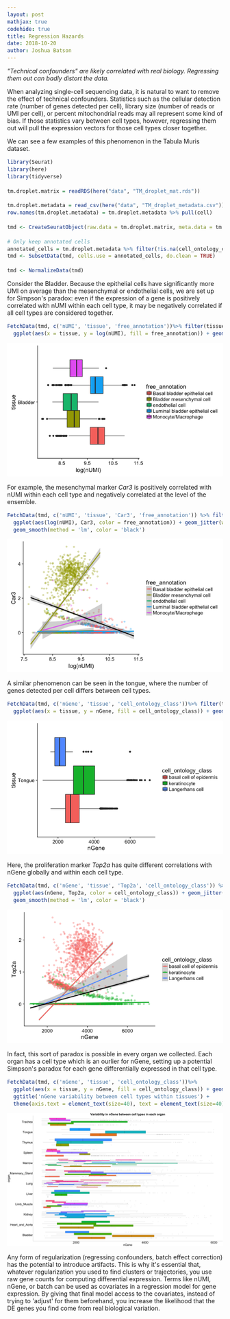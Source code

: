 ```yaml
---
layout: post
mathjax: true
codehide: true
title: Regression Hazards
date: 2018-10-20
author: Joshua Batson
---
```


_"Technical confounders" are likely correlated with real biology. Regressing them out can badly distort the data._

When analyzing single-cell sequencing data, it is natural to want to remove the effect of technical confounders. Statistics such as the cellular detection rate (number of genes detected per cell), library size (number of reads or UMI per cell), or percent mitochondrial reads may all represent some kind of bias. If those statistics vary between cell types, however, regressing them out will pull the expression vectors for those cell types closer together.

We can see a few examples of this phenomenon in the Tabula Muris dataset.

```r
library(Seurat)
library(here)
library(tidyverse)

tm.droplet.matrix = readRDS(here("data", "TM_droplet_mat.rds"))

tm.droplet.metadata = read_csv(here("data", "TM_droplet_metadata.csv"))
row.names(tm.droplet.metadata) = tm.droplet.metadata %>% pull(cell)

tmd <- CreateSeuratObject(raw.data = tm.droplet.matrix, meta.data = tm.droplet.metadata, project = "TabulaMuris")

# Only keep annotated cells
annotated_cells = tm.droplet.metadata %>% filter(!is.na(cell_ontology_class)) %>% pull(cell)
tmd <- SubsetData(tmd, cells.use = annotated_cells, do.clean = TRUE)

tmd <- NormalizeData(tmd)
```

Consider the Bladder. Because the epithelial cells have significantly more UMI on average than the mesenchymal or endothelial cells, we are set up for Simpson's paradox: even if the expression of a gene is positively correlated with nUMI within each cell type, it may be negatively correlated if all cell types are considered together.

```r
FetchData(tmd, c('nUMI', 'tissue', 'free_annotation'))%>% filter(tissue == 'Bladder') %>%
  ggplot(aes(x = tissue, y = log(nUMI), fill = free_annotation)) + geom_boxplot() + coord_flip()
```

![png](/images/Regression-Hazards/regression-hazards_0.png)

For example, the mesenchymal marker _Car3_ is positively correlated with nUMI within each cell type and negatively correlated at the level of the ensemble.

```r
FetchData(tmd, c('nUMI', 'tissue', 'Car3', 'free_annotation')) %>% filter(tissue == 'Bladder') %>%
  ggplot(aes(log(nUMI), Car3, color = free_annotation)) + geom_jitter(width = 0.2, alpha = 0.3) + geom_smooth(method = 'lm') +
  geom_smooth(method = 'lm', color = 'black')
```

![png](/images/Regression-Hazards/regression-hazards_1.png)

A similar phenomenon can be seen in the tongue, where the number of genes detected per cell differs between cell types.

```r
FetchData(tmd, c('nGene', 'tissue', 'cell_ontology_class'))%>% filter(tissue == 'Tongue') %>%
  ggplot(aes(x = tissue, y = nGene, fill = cell_ontology_class)) + geom_boxplot() + coord_flip()
```

![png](/images/Regression-Hazards/regression-hazards_2.png)

Here, the proliferation marker _Top2a_ has quite different correlations with nGene globally and within each cell type.

```r
FetchData(tmd, c('nGene', 'tissue', 'Top2a', 'cell_ontology_class')) %>% filter(tissue == 'Tongue') %>%
  ggplot(aes(nGene, Top2a, color = cell_ontology_class)) + geom_jitter(width = 0.2, alpha = 0.3) + geom_smooth(method = 'lm') +
  geom_smooth(method = 'lm', color = 'black')
```

![png](/images/Regression-Hazards/regression-hazards_3.png)

In fact, this sort of paradox is possible in every organ we collected. Each organ has a cell type which is an ourlier for nGene, setting up a potential Simpson's paradox for each gene differentially expressed in that cell type.

```r
FetchData(tmd, c('nGene', 'tissue', 'cell_ontology_class'))%>%
  ggplot(aes(x = tissue, y = nGene, fill = cell_ontology_class)) + geom_boxplot() + coord_flip() +
  ggtitle('nGene variability between cell types within tissues') +
  theme(axis.text = element_text(size=40), text = element_text(size=40), legend.position="none")
```

![png](/images/Regression-Hazards/regression-hazards_4.png)

Any form of regularization (regressing confounders, batch effect correction) has the potential to introduce artifacts. This is why it's essential that, whatever regularization you used to find clusters or trajectories, you use raw gene counts for computing differential expression. Terms like nUMI, nGene, or batch can be used as covariates in a regression model for gene expression. By giving that final model access to the covariates, instead of trying to 'adjust' for them beforehand, you increase the likelihood that the DE genes you find come from real biological variation.
